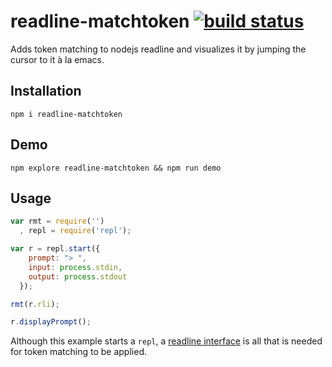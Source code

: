 # readline-matchtoken [![build status](https://secure.travis-ci.org/thlorenz/readline-matchtoken.png)](http://next.travis-ci.org/thlorenz/readline-matchtoken)

Adds token matching to nodejs readline and visualizes it by jumping the cursor to it à la emacs.

## Installation
    
    npm i readline-matchtoken

## Demo

    npm explore readline-matchtoken && npm run demo

## Usage

```js
var rmt = require('')
  , repl = require('repl');

var r = repl.start({
    prompt: "> ",
    input: process.stdin,
    output: process.stdout
  });

rmt(r.rli);

r.displayPrompt();
```

Although this example starts a `repl`, a [readline
interface](http://nodejs.org/api/readline.html#readline_readline_createinterface_options) is all that is needed for
token matching to be applied.
